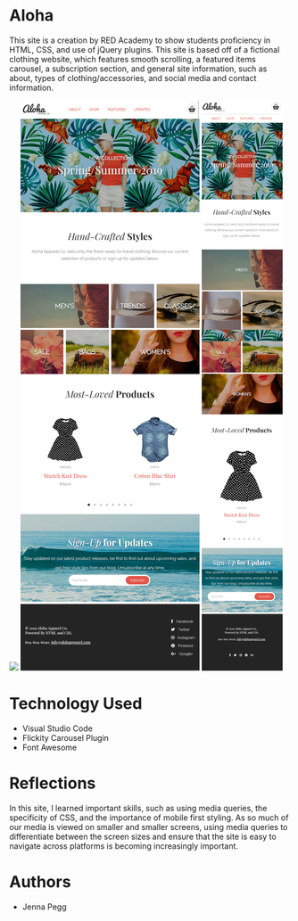 # Aloha

This site is a creation by RED Academy to show students proficiency in HTML, CSS, and use of jQuery plugins. This site is based off of a fictional clothing website, which features smooth scrolling, a featured items carousel, a subscription section, and general site information, such as about, types of clothing/accessories, and social media and contact information.


<img src="images/READMEscreenshot.png">
<img src="images/READMEtabletscreenshot.png">
<img src="images/READMEmobilescreenshot.png">

# Technology Used

<ul>
    <li>Visual Studio Code</li>
    <li>Flickity Carousel Plugin</li>
    <li>Font Awesome</li>
</ul>

# Reflections

In this site, I learned important skills, such as using media queries, the specificity of CSS, and the importance of mobile first styling. As so much of our media is viewed on smaller and smaller screens, using media queries to differentiate between the screen sizes and ensure that the site is easy to navigate across platforms is becoming increasingly important. 

# Authors

- Jenna Pegg

